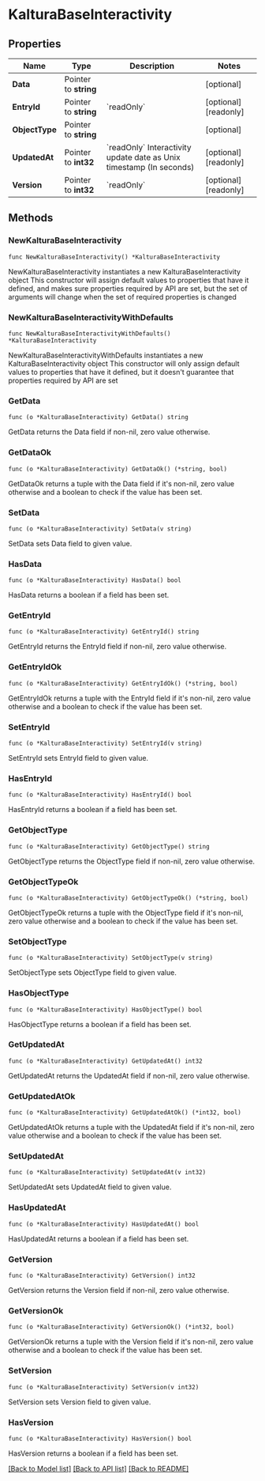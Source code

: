 # KalturaBaseInteractivity

## Properties

Name | Type | Description | Notes
------------ | ------------- | ------------- | -------------
**Data** | Pointer to **string** |  | [optional] 
**EntryId** | Pointer to **string** | &#x60;readOnly&#x60; | [optional] [readonly] 
**ObjectType** | Pointer to **string** |  | [optional] 
**UpdatedAt** | Pointer to **int32** | &#x60;readOnly&#x60;  Interactivity update date as Unix timestamp (In seconds) | [optional] [readonly] 
**Version** | Pointer to **int32** | &#x60;readOnly&#x60; | [optional] [readonly] 

## Methods

### NewKalturaBaseInteractivity

`func NewKalturaBaseInteractivity() *KalturaBaseInteractivity`

NewKalturaBaseInteractivity instantiates a new KalturaBaseInteractivity object
This constructor will assign default values to properties that have it defined,
and makes sure properties required by API are set, but the set of arguments
will change when the set of required properties is changed

### NewKalturaBaseInteractivityWithDefaults

`func NewKalturaBaseInteractivityWithDefaults() *KalturaBaseInteractivity`

NewKalturaBaseInteractivityWithDefaults instantiates a new KalturaBaseInteractivity object
This constructor will only assign default values to properties that have it defined,
but it doesn't guarantee that properties required by API are set

### GetData

`func (o *KalturaBaseInteractivity) GetData() string`

GetData returns the Data field if non-nil, zero value otherwise.

### GetDataOk

`func (o *KalturaBaseInteractivity) GetDataOk() (*string, bool)`

GetDataOk returns a tuple with the Data field if it's non-nil, zero value otherwise
and a boolean to check if the value has been set.

### SetData

`func (o *KalturaBaseInteractivity) SetData(v string)`

SetData sets Data field to given value.

### HasData

`func (o *KalturaBaseInteractivity) HasData() bool`

HasData returns a boolean if a field has been set.

### GetEntryId

`func (o *KalturaBaseInteractivity) GetEntryId() string`

GetEntryId returns the EntryId field if non-nil, zero value otherwise.

### GetEntryIdOk

`func (o *KalturaBaseInteractivity) GetEntryIdOk() (*string, bool)`

GetEntryIdOk returns a tuple with the EntryId field if it's non-nil, zero value otherwise
and a boolean to check if the value has been set.

### SetEntryId

`func (o *KalturaBaseInteractivity) SetEntryId(v string)`

SetEntryId sets EntryId field to given value.

### HasEntryId

`func (o *KalturaBaseInteractivity) HasEntryId() bool`

HasEntryId returns a boolean if a field has been set.

### GetObjectType

`func (o *KalturaBaseInteractivity) GetObjectType() string`

GetObjectType returns the ObjectType field if non-nil, zero value otherwise.

### GetObjectTypeOk

`func (o *KalturaBaseInteractivity) GetObjectTypeOk() (*string, bool)`

GetObjectTypeOk returns a tuple with the ObjectType field if it's non-nil, zero value otherwise
and a boolean to check if the value has been set.

### SetObjectType

`func (o *KalturaBaseInteractivity) SetObjectType(v string)`

SetObjectType sets ObjectType field to given value.

### HasObjectType

`func (o *KalturaBaseInteractivity) HasObjectType() bool`

HasObjectType returns a boolean if a field has been set.

### GetUpdatedAt

`func (o *KalturaBaseInteractivity) GetUpdatedAt() int32`

GetUpdatedAt returns the UpdatedAt field if non-nil, zero value otherwise.

### GetUpdatedAtOk

`func (o *KalturaBaseInteractivity) GetUpdatedAtOk() (*int32, bool)`

GetUpdatedAtOk returns a tuple with the UpdatedAt field if it's non-nil, zero value otherwise
and a boolean to check if the value has been set.

### SetUpdatedAt

`func (o *KalturaBaseInteractivity) SetUpdatedAt(v int32)`

SetUpdatedAt sets UpdatedAt field to given value.

### HasUpdatedAt

`func (o *KalturaBaseInteractivity) HasUpdatedAt() bool`

HasUpdatedAt returns a boolean if a field has been set.

### GetVersion

`func (o *KalturaBaseInteractivity) GetVersion() int32`

GetVersion returns the Version field if non-nil, zero value otherwise.

### GetVersionOk

`func (o *KalturaBaseInteractivity) GetVersionOk() (*int32, bool)`

GetVersionOk returns a tuple with the Version field if it's non-nil, zero value otherwise
and a boolean to check if the value has been set.

### SetVersion

`func (o *KalturaBaseInteractivity) SetVersion(v int32)`

SetVersion sets Version field to given value.

### HasVersion

`func (o *KalturaBaseInteractivity) HasVersion() bool`

HasVersion returns a boolean if a field has been set.


[[Back to Model list]](../README.md#documentation-for-models) [[Back to API list]](../README.md#documentation-for-api-endpoints) [[Back to README]](../README.md)


